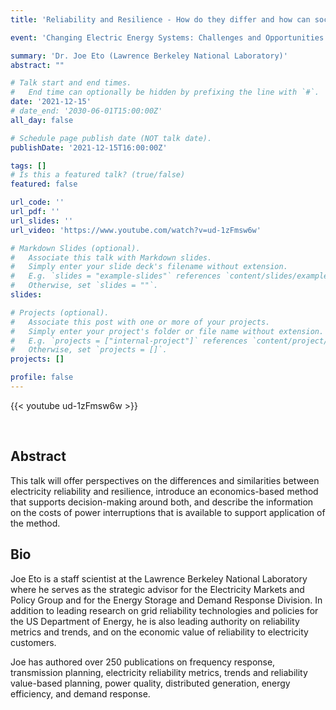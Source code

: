 ```yaml
---
title: 'Reliability and Resilience - How do they differ and how can society make decisions to address them?'

event: 'Changing Electric Energy Systems: Challenges and Opportunities'

summary: 'Dr. Joe Eto (Lawrence Berkeley National Laboratory)'
abstract: ""

# Talk start and end times.
#   End time can optionally be hidden by prefixing the line with `#`.
date: '2021-12-15'
# date_end: '2030-06-01T15:00:00Z'
all_day: false

# Schedule page publish date (NOT talk date).
publishDate: '2021-12-15T16:00:00Z'

tags: []
# Is this a featured talk? (true/false)
featured: false

url_code: ''
url_pdf: ''
url_slides: ''
url_video: 'https://www.youtube.com/watch?v=ud-1zFmsw6w'

# Markdown Slides (optional).
#   Associate this talk with Markdown slides.
#   Simply enter your slide deck's filename without extension.
#   E.g. `slides = "example-slides"` references `content/slides/example-slides.md`.
#   Otherwise, set `slides = ""`.
slides:

# Projects (optional).
#   Associate this post with one or more of your projects.
#   Simply enter your project's folder or file name without extension.
#   E.g. `projects = ["internal-project"]` references `content/project/deep-learning/index.md`.
#   Otherwise, set `projects = []`.
projects: []

profile: false
---
```


{{< youtube ud-1zFmsw6w >}}

<br>

## Abstract
This talk will offer perspectives on the differences and similarities between electricity reliability and resilience, introduce an economics-based method that supports decision-making around both, and describe the information on the costs of power interruptions that is available to support application of the method.

## Bio
Joe Eto is a staff scientist at the Lawrence Berkeley National Laboratory where he serves as the strategic advisor for the Electricity Markets and Policy Group and for the Energy Storage and Demand Response Division. In addition to leading research on grid reliability technologies and policies for the US Department of Energy, he is also leading authority on reliability metrics and trends, and on the economic value of reliability to electricity customers.

Joe has authored over 250 publications on frequency response, transmission planning, electricity reliability metrics, trends and reliability value-based planning, power quality, distributed generation, energy efficiency, and demand response.